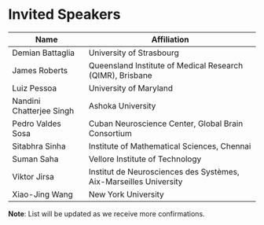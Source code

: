 # Invited Speakers


| Name                     | Affiliation                                                       |
| ------------------------ | ------------------------------------------------------------------|
| Demian Battaglia         | University of Strasbourg                                          |
| James Roberts            | Queensland Institute of Medical Research (QIMR), Brisbane         |
| Luiz Pessoa              | University of Maryland                                            |
| Nandini Chatterjee Singh | Ashoka University                                                 |
| Pedro Valdes Sosa        | Cuban Neuroscience Center, Global Brain Consortium                |
| Sitabhra Sinha           | Institute of Mathematical Sciences, Chennai                       |
| Suman Saha               | Vellore Institute of Technology                                   |
| Viktor Jirsa             | Institut de Neurosciences des Systèmes, Aix-Marseilles University |
| Xiao-Jing Wang           | New York University                                               |

**Note**: List will be updated as we receive more confirmations.